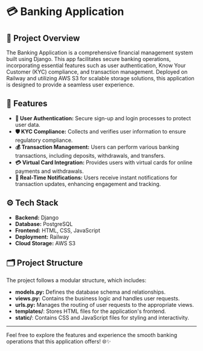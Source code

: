 # 💳 Banking Application

## 🌟 Project Overview
The Banking Application is a comprehensive financial management system built using Django. This app facilitates secure banking operations, incorporating essential features such as user authentication, Know Your Customer (KYC) compliance, and transaction management. Deployed on Railway and utilizing AWS S3 for scalable storage solutions, this application is designed to provide a seamless user experience.

## 🚀 Features
- **🔐 User Authentication:** Secure sign-up and login processes to protect user data.
- **🛡️ KYC Compliance:** Collects and verifies user information to ensure regulatory compliance.
- **💰 Transaction Management:** Users can perform various banking transactions, including deposits, withdrawals, and transfers.
- **💳 Virtual Card Integration:** Provides users with virtual cards for online payments and withdrawals.
- **📲 Real-Time Notifications:** Users receive instant notifications for transaction updates, enhancing engagement and tracking.

## ⚙️ Tech Stack
- **Backend:** Django
- **Database:** PostgreSQL
- **Frontend:** HTML, CSS, JavaScript
- **Deployment:** Railway
- **Cloud Storage:** AWS S3

## 🗂️ Project Structure
The project follows a modular structure, which includes:
- **models.py:** Defines the database schema and relationships.
- **views.py:** Contains the business logic and handles user requests.
- **urls.py:** Manages the routing of user requests to the appropriate views.
- **templates/**: Stores HTML files for the application's frontend.
- **static/**: Contains CSS and JavaScript files for styling and interactivity.

---

Feel free to explore the features and experience the smooth banking operations that this application offers! 🌐✨
